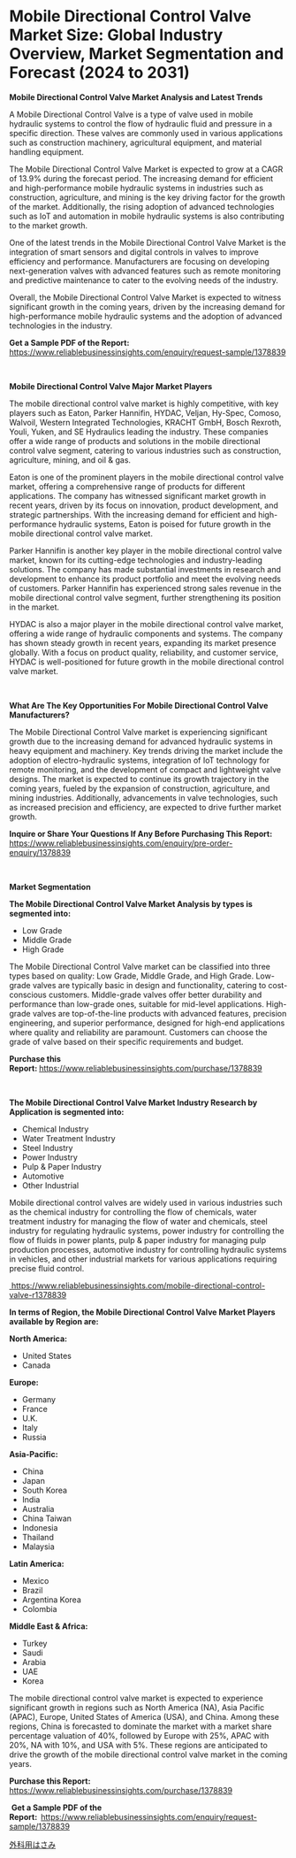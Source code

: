 <p><h1>Mobile Directional Control Valve Market Size: Global Industry Overview, Market Segmentation and Forecast (2024 to 2031)</h1></p><p><strong>Mobile Directional Control Valve Market Analysis and Latest Trends</strong></p>
<p><p>A Mobile Directional Control Valve is a type of valve used in mobile hydraulic systems to control the flow of hydraulic fluid and pressure in a specific direction. These valves are commonly used in various applications such as construction machinery, agricultural equipment, and material handling equipment.</p><p>The Mobile Directional Control Valve Market is expected to grow at a CAGR of 13.9% during the forecast period. The increasing demand for efficient and high-performance mobile hydraulic systems in industries such as construction, agriculture, and mining is the key driving factor for the growth of the market. Additionally, the rising adoption of advanced technologies such as IoT and automation in mobile hydraulic systems is also contributing to the market growth.</p><p>One of the latest trends in the Mobile Directional Control Valve Market is the integration of smart sensors and digital controls in valves to improve efficiency and performance. Manufacturers are focusing on developing next-generation valves with advanced features such as remote monitoring and predictive maintenance to cater to the evolving needs of the industry.</p><p>Overall, the Mobile Directional Control Valve Market is expected to witness significant growth in the coming years, driven by the increasing demand for high-performance mobile hydraulic systems and the adoption of advanced technologies in the industry.</p></p>
<p><strong>Get a Sample PDF of the Report:&nbsp;</strong> <a href="https://www.reliablebusinessinsights.com/enquiry/request-sample/1378839">https://www.reliablebusinessinsights.com/enquiry/request-sample/1378839</a></p>
<p>&nbsp;</p>
<p><strong>Mobile Directional Control Valve Major Market Players</strong></p>
<p><p>The mobile directional control valve market is highly competitive, with key players such as Eaton, Parker Hannifin, HYDAC, Veljan, Hy-Spec, Comoso, Walvoil, Western Integrated Technologies, KRACHT GmbH, Bosch Rexroth, Youli, Yuken, and SE Hydraulics leading the industry. These companies offer a wide range of products and solutions in the mobile directional control valve segment, catering to various industries such as construction, agriculture, mining, and oil & gas.</p><p>Eaton is one of the prominent players in the mobile directional control valve market, offering a comprehensive range of products for different applications. The company has witnessed significant market growth in recent years, driven by its focus on innovation, product development, and strategic partnerships. With the increasing demand for efficient and high-performance hydraulic systems, Eaton is poised for future growth in the mobile directional control valve market.</p><p>Parker Hannifin is another key player in the mobile directional control valve market, known for its cutting-edge technologies and industry-leading solutions. The company has made substantial investments in research and development to enhance its product portfolio and meet the evolving needs of customers. Parker Hannifin has experienced strong sales revenue in the mobile directional control valve segment, further strengthening its position in the market.</p><p>HYDAC is also a major player in the mobile directional control valve market, offering a wide range of hydraulic components and systems. The company has shown steady growth in recent years, expanding its market presence globally. With a focus on product quality, reliability, and customer service, HYDAC is well-positioned for future growth in the mobile directional control valve market.</p></p>
<p>&nbsp;</p>
<p><strong>What Are The Key Opportunities For Mobile Directional Control Valve Manufacturers?</strong></p>
<p><p>The Mobile Directional Control Valve market is experiencing significant growth due to the increasing demand for advanced hydraulic systems in heavy equipment and machinery. Key trends driving the market include the adoption of electro-hydraulic systems, integration of IoT technology for remote monitoring, and the development of compact and lightweight valve designs. The market is expected to continue its growth trajectory in the coming years, fueled by the expansion of construction, agriculture, and mining industries. Additionally, advancements in valve technologies, such as increased precision and efficiency, are expected to drive further market growth.</p></p>
<p><strong>Inquire or Share Your Questions If Any Before Purchasing This Report:</strong> <a href="https://www.reliablebusinessinsights.com/enquiry/pre-order-enquiry/1378839">https://www.reliablebusinessinsights.com/enquiry/pre-order-enquiry/1378839</a></p>
<p>&nbsp;</p>
<p><strong>Market Segmentation</strong></p>
<p><strong>The Mobile Directional Control Valve Market Analysis by types is segmented into:</strong></p>
<p><ul><li>Low Grade</li><li>Middle Grade</li><li>High Grade</li></ul></p>
<p><p>The Mobile Directional Control Valve market can be classified into three types based on quality: Low Grade, Middle Grade, and High Grade. Low-grade valves are typically basic in design and functionality, catering to cost-conscious customers. Middle-grade valves offer better durability and performance than low-grade ones, suitable for mid-level applications. High-grade valves are top-of-the-line products with advanced features, precision engineering, and superior performance, designed for high-end applications where quality and reliability are paramount. Customers can choose the grade of valve based on their specific requirements and budget.</p></p>
<p><strong>Purchase this Report:&nbsp;</strong><a href="https://www.reliablebusinessinsights.com/purchase/1378839">https://www.reliablebusinessinsights.com/purchase/1378839</a></p>
<p>&nbsp;</p>
<p><strong>The Mobile Directional Control Valve Market Industry Research by Application is segmented into:</strong></p>
<p><ul><li>Chemical Industry</li><li>Water Treatment Industry</li><li>Steel Industry</li><li>Power Industry</li><li>Pulp & Paper Industry</li><li>Automotive</li><li>Other Industrial</li></ul></p>
<p><p>Mobile directional control valves are widely used in various industries such as the chemical industry for controlling the flow of chemicals, water treatment industry for managing the flow of water and chemicals, steel industry for regulating hydraulic systems, power industry for controlling the flow of fluids in power plants, pulp & paper industry for managing pulp production processes, automotive industry for controlling hydraulic systems in vehicles, and other industrial markets for various applications requiring precise fluid control.</p></p>
<p><a href="https://www.reliablebusinessinsights.com/mobile-directional-control-valve-r1378839">&nbsp;https://www.reliablebusinessinsights.com/mobile-directional-control-valve-r1378839</a></p>
<p><strong>In terms of Region, the Mobile Directional Control Valve Market Players available by Region are:</strong></p>
<p>
    <p> <strong> North America: </strong>
        <ul>
            <li>United States</li>
            <li>Canada</li>
        </ul>
        </p> 
    <p> <strong> Europe: </strong>
        <ul>
            <li>Germany</li>
            <li>France</li>
            <li>U.K.</li>
            <li>Italy</li>
            <li>Russia</li>
        </ul>
        </p> 
    <p> <strong> Asia-Pacific: </strong>
        <ul>
            <li>China</li>
            <li>Japan</li>
            <li>South Korea</li>
            <li>India</li>
            <li>Australia</li>
            <li>China Taiwan</li>
            <li>Indonesia</li>
            <li>Thailand</li>
            <li>Malaysia</li>
        </ul>
        </p> 
    <p> <strong> Latin America: </strong>
        <ul>
            <li>Mexico</li>
            <li>Brazil</li>
            <li>Argentina Korea</li>
            <li>Colombia</li>
        </ul>
        </p> 
    <p> <strong> Middle East & Africa: </strong>
        <ul>
            <li>Turkey</li>
            <li>Saudi</li>
            <li>Arabia</li>
            <li>UAE</li>
            <li>Korea</li>
        </ul>
    </p>
    </p>
<p><p>The mobile directional control valve market is expected to experience significant growth in regions such as North America (NA), Asia Pacific (APAC), Europe, United States of America (USA), and China. Among these regions, China is forecasted to dominate the market with a market share percentage valuation of 40%, followed by Europe with 25%, APAC with 20%, NA with 10%, and USA with 5%. These regions are anticipated to drive the growth of the mobile directional control valve market in the coming years.</p></p>
<p><strong>Purchase this Report: </strong><a href="https://www.reliablebusinessinsights.com/purchase/1378839">https://www.reliablebusinessinsights.com/purchase/1378839</a></p>
<p>&nbsp;<strong>Get a Sample PDF of the Report:&nbsp;&nbsp;</strong><a href="https://www.reliablebusinessinsights.com/enquiry/request-sample/1378839">https://www.reliablebusinessinsights.com/enquiry/request-sample/1378839</a></p>
<p><strong></strong></p>
<p><p><a href="https://github.com/sghwr779811674/Market-Research-Report-List-3/blob/main/154155334182.md">外科用はさみ</a></p></p>